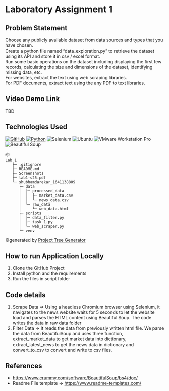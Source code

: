 # Laboratory Assignment 1 


## Problem Statement 
Choose any publicly available dataset from data sources and types that you have chosen.  
Create a python file named “data_exploration.py” to retrieve the dataset using its API and 
store it in csv / excel format.  
Run some basic operations on the dataset including displaying the first few records, 
calculating the size and dimensions of the dataset, identifying missing data, etc.  
For websites, extract the text using web scraping libraries.  
For PDF documents, extract text using the any PDF to text libraries.   

## Video Demo Link
  TBD

## Technologies Used
[![GitHub](https://img.shields.io/badge/GitHub-100000?style=for-the-badge&logo=github&logoColor=white)](https://github.com/)
[![Python](https://img.shields.io/badge/Python-FFD43B?style=for-the-badge&logo=python&logoColor=blue)](https://www.python.org/)
![Selenium](https://img.shields.io/badge/Selenium-43B02A?style=for-the-badge&logo=selenium&logoColor=white)
![Ubuntu](https://img.shields.io/badge/Ubuntu-E95420?style=for-the-badge&logo=ubuntu&logoColor=white)
![VMware Workstation Pro](https://img.shields.io/badge/VMware_Workstation_Pro-607078?style=for-the-badge&logo=vmware&logoColor=white)
![Beautiful Soup](https://img.shields.io/badge/Beautiful_Soup-004B87?style=for-the-badge&logo=python&logoColor=white)
```
📦 
Lab 1
   ├─ .gitignore
   ├─ README.md
   ├─ Screenshots
   ├─ lab1-s25.pdf
   └─ shubhamdarekar_1641138809
      ├─ data
      │  ├─ processed_data
      │  │  ├─ market_data.csv
      │  │  └─ news_data.csv
      │  └─ raw_data
      │     └─ web_data.html
      ├─ scripts
      │  ├─ data_filter.py
      │  ├─ task_1.py
      │  └─ web_scraper.py
      └─ venv
```
©generated by [Project Tree Generator](https://woochanleee.github.io/project-tree-generator)



## How to run Application Locally
1. Clone the GitHub Project
2. Install python and the requirements
3. Run the files in script folder

## Code details
1. Scrape Data => Using a headless Chromium browser using Selenium, it navigates to the news website waits for 5 seconds to let the website load and parses the HTML content using Beautiful Soup. The code writes the data in raw data folder
2. Filter Data => It reads the data from previously written html file. We parse the data from BeautifulSoup and uses three function, extract_market_data to get market data into dictionary, extract_latest_news to get the news data in dictionary and convert_to_csv to convert and write to csv files.

## References

- https://www.crummy.com/software/BeautifulSoup/bs4/doc/
- Readme File template -> https://www.readme-templates.com/
